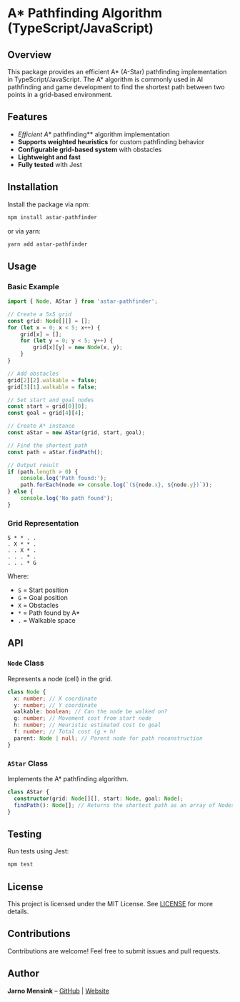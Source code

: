 # A\* Pathfinding Algorithm (TypeScript/JavaScript)

&#x20;&#x20;

## Overview

This package provides an efficient A\* (A-Star) pathfinding implementation in TypeScript/JavaScript. The A\* algorithm is commonly used in AI pathfinding and game development to find the shortest path between two points in a grid-based environment.

## Features

- *Efficient A** pathfinding*\* algorithm implementation
- **Supports weighted heuristics** for custom pathfinding behavior
- **Configurable grid-based system** with obstacles
- **Lightweight and fast**
- **Fully tested** with Jest

## Installation

Install the package via npm:

```bash
npm install astar-pathfinder
```

or via yarn:

```bash
yarn add astar-pathfinder
```

## Usage

### Basic Example

```typescript
import { Node, AStar } from 'astar-pathfinder';

// Create a 5x5 grid
const grid: Node[][] = [];
for (let x = 0; x < 5; x++) {
    grid[x] = [];
    for (let y = 0; y < 5; y++) {
        grid[x][y] = new Node(x, y);
    }
}

// Add obstacles
grid[2][2].walkable = false;
grid[3][1].walkable = false;

// Set start and goal nodes
const start = grid[0][0];
const goal = grid[4][4];

// Create A* instance
const aStar = new AStar(grid, start, goal);

// Find the shortest path
const path = aStar.findPath();

// Output result
if (path.length > 0) {
    console.log('Path found:');
    path.forEach(node => console.log(`(${node.x}, ${node.y})`));
} else {
    console.log('No path found');
}
```

### Grid Representation

```
S * * . .
. X * * .
. . X * .
. . . * .
. . . * G
```

Where:

- `S` = Start position
- `G` = Goal position
- `X` = Obstacles
- `*` = Path found by A\*
- `.` = Walkable space

## API

### `Node` Class

Represents a node (cell) in the grid.

```typescript
class Node {
  x: number; // X coordinate
  y: number; // Y coordinate
  walkable: boolean; // Can the node be walked on?
  g: number; // Movement cost from start node
  h: number; // Heuristic estimated cost to goal
  f: number; // Total cost (g + h)
  parent: Node | null; // Parent node for path reconstruction
}
```

### `AStar` Class

Implements the A\* pathfinding algorithm.

```typescript
class AStar {
  constructor(grid: Node[][], start: Node, goal: Node);
  findPath(): Node[]; // Returns the shortest path as an array of Nodes
}
```

## Testing

Run tests using Jest:

```bash
npm test
```

## License

This project is licensed under the MIT License. See [LICENSE](LICENSE) for more details.

## Contributions

Contributions are welcome! Feel free to submit issues and pull requests.

## Author

**Jarno Mensink** – [GitHub](https://github.com/jarnodev) | [Website](https://jarnodev.com)

